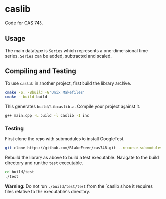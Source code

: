 # caslib

Code for CAS 748.

## Usage

The main datatype is `Series` which represents a one-dimensional time series. `Series` can be added, subtracted and scaled.

## Compiling and Testing

To use `caslib` in another project, first build the library archive.

```bash
cmake -S. -Bbuild -G"Unix Makefiles"
cmake --build build
```

This generates `build/libcaslib.a`. Compile your project against it.

```bash
g++ main.cpp -L build -l caslib -I inc
```

### Testing

First clone the repo with submodules to install GoogleTest.

```bash
git clone https://github.com/BlakeFreer/cas748.git --recurse-submodules
```

Rebuild the library as above to build a test executable. Navigate to the build directory and run the `test` executable.

```bash
cd build/test
./test
```

__Warning:__ Do not run `./build/test/test` from the `caslib since it requires files relative to the executable's directory.
